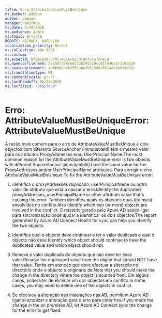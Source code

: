 ```yaml
---
title: Erro AttributeValueMustBeUnique
ms.author: pebaum
author: pebaum
manager: mnirkhe
ms.date: 3/20/2018
ms.audience: Admin
ms.topic: article
ROBOTS: NOINDEX, NOFOLLOW
localization_priority: Normal
ms.collection: Adm_O365
ms.custom: ''
ms.assetid: bf8ac830-6f0c-4616-827d-987616700e59
ms.openlocfilehash: 5ac56fa78c66cf3b246bc0cc01f040e27310d629
ms.sourcegitcommit: 1d98db8acb9959aba3b5e308a567ade6b62da56c
ms.translationtype: MT
ms.contentlocale: pt-PT
ms.lasthandoff: 08/22/2019
ms.locfileid: "36527038"
---
```

# <a name="error-attributevaluemustbeunique"></a><span data-ttu-id="f92dd-102">Erro: AttributeValueMustBeUnique</span><span class="sxs-lookup"><span data-stu-id="f92dd-102">Error: AttributeValueMustBeUnique</span></span>

<span data-ttu-id="f92dd-103">A razão mais comum para o erro de AttributeValueMustBeUnique é dois objectos com diferente SourceAnchor (immutableId) têm o mesmo valor para os atributos ProxyAddresses e/ou UserPrincipalName.</span><span class="sxs-lookup"><span data-stu-id="f92dd-103">The most common reason for the AttributeValueMustBeUnique error is two objects with different SourceAnchor (immutableId) have the same value for the ProxyAddresses and/or UserPrincipalName attributes.</span></span> <span data-ttu-id="f92dd-104">Para corrigir o erro AttributeValueMustBeUnique:</span><span class="sxs-lookup"><span data-stu-id="f92dd-104">To fix the AttributeValueMustBeUnique error:</span></span>
  
1. <span data-ttu-id="f92dd-105">Identifica o proxyAddresses duplicado, userPrincipalName ou outro valor de atributo que está a causar o erro.</span><span class="sxs-lookup"><span data-stu-id="f92dd-105">Identify the duplicated proxyAddresses, userPrincipalName or other attribute value that's causing the error.</span></span> <span data-ttu-id="f92dd-106">Também identifica quais os objectos duas (ou mais) envolvidos no conflito.</span><span class="sxs-lookup"><span data-stu-id="f92dd-106">Also identify which two (or more) objects are involved in the conflict.</span></span> <span data-ttu-id="f92dd-107">O relatório gerado pelo Azure AD saúde ligar para sincronização pode ajudar a identificar os dois objectos.</span><span class="sxs-lookup"><span data-stu-id="f92dd-107">The report generated by Azure AD Connect Health for sync can help you identify the two objects.</span></span>
    
2. <span data-ttu-id="f92dd-108">Identifica qual o objecto deve continuar a ter o valor duplicado e qual o objecto não deve.</span><span class="sxs-lookup"><span data-stu-id="f92dd-108">Identify which object should continue to have the duplicated value and which object should not.</span></span>
    
3. <span data-ttu-id="f92dd-109">Remova o valor duplicado do objecto que não deve ter esse valor.</span><span class="sxs-lookup"><span data-stu-id="f92dd-109">Remove the duplicated value from the object that should NOT have that value.</span></span> <span data-ttu-id="f92dd-110">Tenha em atenção que deve efectuar a alteração no directório onde o objecto é originário de.</span><span class="sxs-lookup"><span data-stu-id="f92dd-110">Note that you should make the change in the directory where the object is sourced from.</span></span> <span data-ttu-id="f92dd-111">Em alguns casos, poderá ter de eliminar um dos objectos em conflito.</span><span class="sxs-lookup"><span data-stu-id="f92dd-111">In some cases, you may need to delete one of the objects in conflict.</span></span>
    
4. <span data-ttu-id="f92dd-112">Se efectuou a alteração nas instalações nas AD, permitem Azure AD ligar sincronizar a alteração para o erro para obter fixo.</span><span class="sxs-lookup"><span data-stu-id="f92dd-112">If you made the change in the on premises AD, let Azure AD Connect sync the change for the error to get fixed.</span></span>
    

